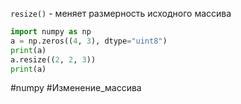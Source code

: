 `resize()` - меняет размерность исходного массива
```python
import numpy as np
a = np.zeros((4, 3), dtype="uint8")
print(a)
a.resize((2, 2, 3))
print(a)
```

#numpy #Изменение_массива